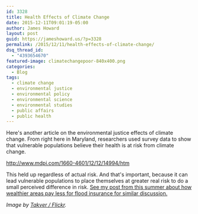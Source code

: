 ```yaml
---
id: 3328
title: Health Effects of Climate Change
date: 2015-12-11T09:01:19-05:00
author: James Howard
layout: post
guid: https://jameshoward.us/?p=3328
permalink: /2015/12/11/health-effects-of-climate-change/
dsq_thread_id:
  - "4393654670"
featured-image: climatechangepoor-840x400.png
categories:
  - Blog
tags:
  - climate change
  - environmental justice
  - environmental policy
  - environmental science
  - environmental studies
  - public affairs
  - public health
---
```

Here's another article on the environmental justice effects of climate change.  From right here in Maryland, researchers used survey data to show that vulnerable populations believe their health is at risk from climate change.  

  http://www.mdpi.com/1660-4601/12/12/14994/htm

This held up regardless of actual risk.  And that's important, because it can lead vulnerable populations to place themselves at greater real risk to do a small perceived difference in risk.  [See my post from this summer about how wealthier areas pay less for flood insurance for similar discussion.](https://jameshoward.us/2015/06/04/wealthier-communities-pay-less-for-flood-insurance/)

_Image by [Takver / Flickr](https://www.flickr.com/photos/takver/4178690408)._
